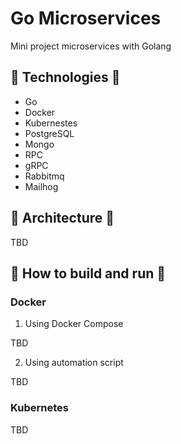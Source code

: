# Go Microservices

Mini project microservices with Golang

## 🔰 Technologies 🔰

- Go
- Docker
- Kubernestes
- PostgreSQL
- Mongo
- RPC
- gRPC
- Rabbitmq
- Mailhog

## 🔰 Architecture 🔰
 TBD

## 🔰 How to build and run 🔰

### Docker

1. Using Docker Compose

TBD

2. Using automation script

TBD
### Kubernetes

TBD